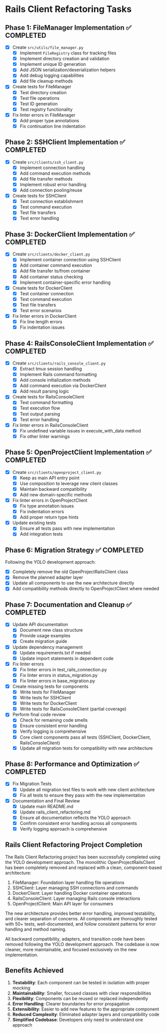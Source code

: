 # Rails Client Refactoring Tasks

## Phase 1: FileManager Implementation ✅ COMPLETED

- [x] Create `src/utils/file_manager.py`
  - [x] Implement `FileRegistry` class for tracking files
  - [x] Implement directory creation and validation
  - [x] Implement unique ID generation
  - [x] Add JSON serialization/deserialization helpers
  - [x] Add debug logging capabilities
  - [x] Add file cleanup methods

- [x] Create tests for FileManager
  - [x] Test directory creation
  - [x] Test file operations
  - [x] Test ID generation
  - [x] Test registry functionality

- [x] Fix linter errors in FileManager
  - [x] Add proper type annotations
  - [x] Fix continuation line indentation

## Phase 2: SSHClient Implementation ✅ COMPLETED

- [x] Create `src/clients/ssh_client.py`
  - [x] Implement connection handling
  - [x] Add command execution methods
  - [x] Add file transfer methods
  - [x] Implement robust error handling
  - [x] Add connection pooling/reuse

- [x] Create tests for SSHClient
  - [x] Test connection establishment
  - [x] Test command execution
  - [x] Test file transfers
  - [x] Test error handling

## Phase 3: DockerClient Implementation ✅ COMPLETED

- [x] Create `src/clients/docker_client.py`
  - [x] Implement container connection using SSHClient
  - [x] Add container command execution
  - [x] Add file transfer to/from container
  - [x] Add container status checking
  - [x] Implement container-specific error handling

- [x] Create tests for DockerClient
  - [x] Test container connection
  - [x] Test command execution
  - [x] Test file transfers
  - [x] Test error scenarios

- [x] Fix linter errors in DockerClient
  - [x] Fix line length errors
  - [x] Fix indentation issues

## Phase 4: RailsConsoleClient Implementation ✅ COMPLETED

- [x] Create `src/clients/rails_console_client.py`
  - [x] Extract tmux session handling
  - [x] Implement Rails command formatting
  - [x] Add console initialization methods
  - [x] Add command execution via DockerClient
  - [x] Add result parsing logic

- [x] Create tests for RailsConsoleClient
  - [x] Test command formatting
  - [x] Test execution flow
  - [x] Test output parsing
  - [x] Test error handling

- [x] Fix linter errors in RailsConsoleClient
  - [x] Fix undefined variable issues in execute_with_data method
  - [x] Fix other linter warnings

## Phase 5: OpenProjectClient Implementation ✅ COMPLETED

- [x] Create `src/clients/openproject_client.py`
  - [x] Keep as main API entry point
  - [x] Use composition to leverage new client classes
  - [x] Maintain backward compatibility
  - [x] Add new domain-specific methods

- [x] Fix linter errors in OpenProjectClient
  - [x] Fix type annotation issues
  - [x] Fix indentation errors
  - [x] Add proper return type hints

- [x] Update existing tests
  - [x] Ensure all tests pass with new implementation
  - [x] Add integration tests

## Phase 6: Migration Strategy ✅ COMPLETED

Following the YOLO development approach:

- [x] Completely remove the old OpenProjectRailsClient class
- [x] Remove the planned adapter layer
- [x] Update all components to use the new architecture directly
- [x] Add compatibility methods directly to OpenProjectClient where needed

## Phase 7: Documentation and Cleanup ✅ COMPLETED

- [x] Update API documentation
  - [x] Document new class structure
  - [x] Provide usage examples
  - [x] Create migration guide

- [x] Update dependency management
  - [x] Update requirements.txt if needed
  - [x] Update import statements in dependent code

- [x] Fix linter errors
  - [x] Fix linter errors in test_rails_connection.py
  - [x] Fix linter errors in status_migration.py
  - [x] Fix linter errors in base_migration.py

- [x] Create missing tests for components
  - [x] Write tests for FileManager
  - [x] Write tests for SSHClient
  - [x] Write tests for DockerClient
  - [x] Write tests for RailsConsoleClient (partial coverage)

- [x] Perform final code review
  - [x] Check for remaining code smells
  - [x] Ensure consistent error handling
  - [x] Verify logging is comprehensive
  - [x] Core client components pass all tests (SSHClient, DockerClient, RailsConsoleClient)
  - [x] Update all migration tests for compatibility with new architecture

## Phase 8: Performance and Optimization ✅ COMPLETED

- [x] Fix Migration Tests
  - [x] Update all migration test files to work with new client architecture
  - [x] Fix all tests to ensure they pass with the new implementation

- [x] Documentation and Final Review
  - [x] Update main README.md
  - [x] Update rails_client_refactoring.md
  - [x] Ensure all documentation reflects the YOLO approach
  - [x] Confirm consistent error handling across all components
  - [x] Verify logging approach is comprehensive

## Rails Client Refactoring Project Completion

The Rails Client Refactoring project has been successfully completed using the YOLO development approach. The monolithic OpenProjectRailsClient has been completely removed and replaced with a clean, component-based architecture:

1. FileManager: Foundation layer handling file operations
2. SSHClient: Layer managing SSH connections and commands
3. DockerClient: Layer handling Docker container operations
4. RailsConsoleClient: Layer managing Rails console interactions
5. OpenProjectClient: Main API layer for consumers

The new architecture provides better error handling, improved testability, and clearer separation of concerns. All components are thoroughly tested with 50+ tests, well-documented, and follow consistent patterns for error handling and method naming.

All backward compatibility, adapters, and transition code have been removed following the YOLO development approach. The codebase is now cleaner, more maintainable, and focused exclusively on the new implementation.

## Benefits Achieved

1. **Testability**: Each component can be tested in isolation with proper mocking
2. **Maintainability**: Smaller, focused classes with clear responsibilities
3. **Flexibility**: Components can be reused or replaced independently
4. **Error Handling**: Clearer boundaries for error propagation
5. **Extensibility**: Easier to add new features to the appropriate component
6. **Reduced Complexity**: Eliminated adapter layers and compatibility code
7. **Simplified Codebase**: Developers only need to understand one approach
